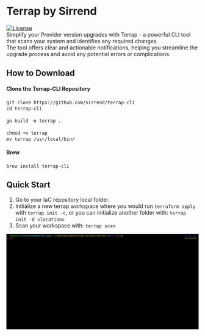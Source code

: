 # Terrap by Sirrend
[![License](https://img.shields.io/badge/License-Apache_2.0-blue.svg)](https://opensource.org/licenses/Apache-2.0) </br>
Simplify your Provider version upgrades with Terrap - a powerful CLI tool that scans your system and identifies any required changes. </br>
The tool offers clear and actionable notifications, helping you streamline the upgrade process and avoid any potential errors or complications. 

## How to Download
#### Clone the Terrap-CLI Repository
```shell
git clone https://github.com/sirrend/terrap-cli
cd terrap-cli

go build -o terrap .

chmod +x terrap
mv terrap /usr/local/bin/
```

#### Brew
```shell
brew install terrap-cli
```

## Quick Start
1. Go to your IaC repository local folder.
2. Initialize a new terrap workspace where you would run `terraform apply` with `terrap init -c`, or you can initialize another folder with: `terrap init -d <location>`
3. Scan your workspace with: `terrap scan`

![Terrap Scan](docs/terrap-scan.gif)
